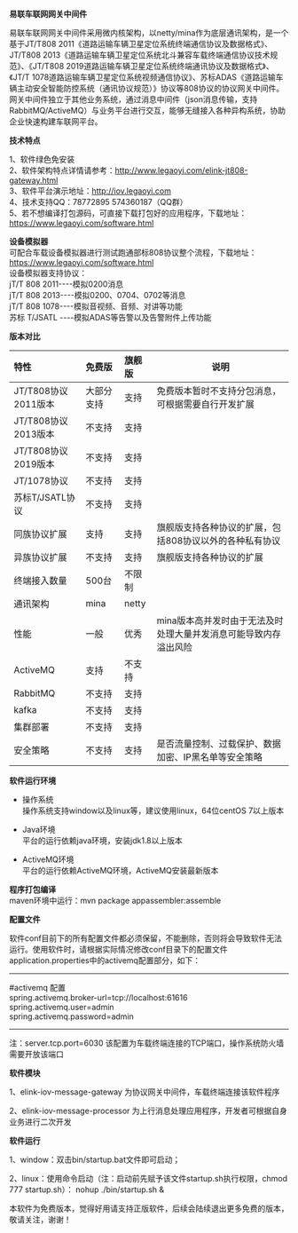 
**易联车联网网关中间件** 

易联车联网网关中间件采用微内核架构，以netty/mina作为底层通讯架构，是一个基于JT/T808 2011《道路运输车辆卫星定位系统终端通信协议及数据格式》、JT/T808 2013《道路运输车辆卫星定位系统北斗兼容车载终端通信协议技术规范》、《JT/T808 2019道路运输车辆卫星定位系统终端通讯协议及数据格式》、《JT/T 1078道路运输车辆卫星定位系统视频通信协议》、苏标ADAS《道路运输车辆主动安全智能防控系统（通讯协议规范）》协议等808协议的协议网关中间件。网关中间件独立于其他业务系统，通过消息中间件（json消息传输，支持RabbitMQ/ActiveMQ）与业务平台进行交互，能够无缝接入各种异构系统，协助企业快速构建车联网平台。

**技术特点** 

1、软件绿色免安装      
2、软件架构特点详情请参考：http://www.legaoyi.com/elink-jt808-gateway.html          
3、软件平台演示地址：http://iov.legaoyi.com        
4、技术支持QQ：78772895 574360187（QQ群）    
5、若不想编译打包源码，可直接下载打包好的应用程序，下载地址：https://www.legaoyi.com/software.html  

**设备模拟器**     
可配合车载设备模拟器进行测试跑通部标808协议整个流程，下载地址：https://www.legaoyi.com/software.html          
设备模拟器支持协议：          
jT/T 808 2011----模拟0200消息          
jT/T 808 2013----模拟0200、0704、0702等消息          
jT/T 808 1078----模拟音视频、音频、对讲等功能          
苏标 T/JSATL ----模拟ADAS等告警以及告警附件上传功能          


**版本对比** 

|特性|免费版|旗舰版|说明|
|:----    |:----    |:--- |-----   |
|JT/T808协议2011版本 |大部分支持|支持 |免费版本暂时不支持分包消息，可根据需要自行开发扩展|
|JT/T808协议2013版本 |不支持  |支持 |    |
|JT/T808协议2019版本 |不支持  |支持 |    |
|JT/1078协议 |不支持  |支持 |    |
|苏标T/JSATL协议 |不支持  |支持 |    |
|同族协议扩展 |支持  |支持 |旗舰版支持各种协议的扩展，包括808协议以外的各种私有协议    |
|异族协议扩展 |不支持  |支持 |旗舰版支持各种协议的扩展    |
|终端接入数量 |500台  |不限制 |    |
|通讯架构 | mina | netty |    |
|性能 | 一般 | 优秀 | mina版本高并发时由于无法及时处理大量并发消息可能导致内存溢出风险  |
|ActiveMQ |支持  |不支持|    |
|RabbitMQ |不支持  |支持|    |
|kafka |不支持  |支持|    |
|集群部署 |不支持  |支持 |    |
|安全策略|不支持  |支持 |是否流量控制、过载保护、数据加密、IP黑名单等安全策略 |

     
**软件运行环境** 

- 操作系统     
操作系统支持window以及linux等，建议使用linux，64位centOS 7以上版本     

- Java环境     
平台的运行依赖java环境，安装jdk1.8以上版本     

- ActiveMQ环境     
平台的运行依赖ActiveMQ环境，ActiveMQ安装最新版本    


**程序打包编译**     
maven环境中运行：mvn package appassembler:assemble    

**配置文件** 

软件conf目前下的所有配置文件都必须保留，不能删除，否则将会导致软件无法运行。使用软件时，请根据实际情况修改conf目录下的配置文件application.properties中的activemq配置部分，如下：

************************************************************     
     
#activemq 配置      
spring.activemq.broker-url=tcp://localhost:61616      
spring.activemq.user=admin     
spring.activemq.password=admin     
     
*************************************************************

注：server.tcp.port=6030 该配置为车载终端连接的TCP端口，操作系统防火墙需要开放该端口     

**软件模块** 

1、elink-iov-message-gateway 为协议网关中间件，车载终端连接该软件程序     

2、elink-iov-message-processor  为上行消息处理应用程序，开发者可根据自身业务进行二次开发


**软件运行** 

1、window：双击bin/startup.bat文件即可启动；

2、linux：使用命令启动（注：启动前先赋予该文件startup.sh执行权限，chmod 777 startup.sh）： nohup ./bin/startup.sh & 


本软件为免费版本，觉得好用请支持正版软件，后续会陆续退出更多免费的版本，敬请关注，谢谢！    


    





